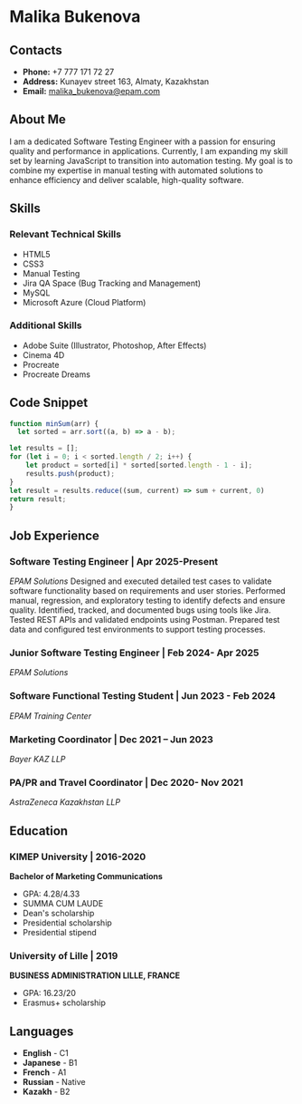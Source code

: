 # Malika Bukenova
## Contacts
* **Phone:** +7 777 171 72 27
* **Address:** Kunayev street 163, Almaty, Kazakhstan
* **Email:** malika_bukenova@epam.com 

## About Me
I am a dedicated Software Testing Engineer with a passion for ensuring quality and performance in applications. Currently, I am expanding my skill set by learning JavaScript to transition into automation testing.
My goal is to combine my expertise in manual testing with automated solutions to enhance efficiency and deliver scalable, high-quality software.

## Skills
### Relevant Technical Skills
* HTML5
* CSS3
* Manual Testing
* Jira QA Space (Bug Tracking and Management)
* MySQL
* Microsoft Azure (Cloud Platform)
### Additional Skills
* Adobe Suite (Illustrator, Photoshop, After Effects)
* Cinema 4D
* Procreate
* Procreate Dreams

## Code Snippet
```javascript
function minSum(arr) {
  let sorted = arr.sort((a, b) => a - b);

let results = [];
for (let i = 0; i < sorted.length / 2; i++) {
    let product = sorted[i] * sorted[sorted.length - 1 - i];
    results.push(product);
}
let result = results.reduce((sum, current) => sum + current, 0)
return result; 
}
```

## Job Experience
### Software Testing Engineer | Apr 2025-Present
*EPAM Solutions*
Designed and executed detailed test cases to validate software functionality based on
requirements and user stories.
Performed manual, regression, and exploratory testing to identify defects and ensure
quality.
Identified, tracked, and documented bugs using tools like Jira.
Tested REST APIs and validated endpoints using Postman.
Prepared test data and configured test environments to support testing processes.
### Junior Software Testing Engineer | Feb 2024- Apr 2025
*EPAM Solutions*
### Software Functional Testing Student | Jun 2023 - Feb 2024
*EPAM Training Center*
### Marketing Coordinator | Dec 2021 – Jun 2023
*Bayer KAZ LLP*
### PA/PR and Travel Coordinator | Deс 2020- Nov 2021
*AstraZeneca Kazakhstan LLP*

## Education
### KIMEP University | 2016-2020
**Bachelor of Marketing Communications**
* GPA: 4.28/4.33
* SUMMA CUM LAUDE
* Dean's scholarship
* Presidential scholarship
* Presidential stipend

### University of Lille | 2019
**BUSINESS ADMINISTRATION LILLE, FRANCE**
* GPA: 16.23/20
* Erasmus+ scholarship

## Languages
* **English** - C1
* **Japanese** - B1
* **French** - A1
* **Russian** - Native
* **Kazakh** - B2